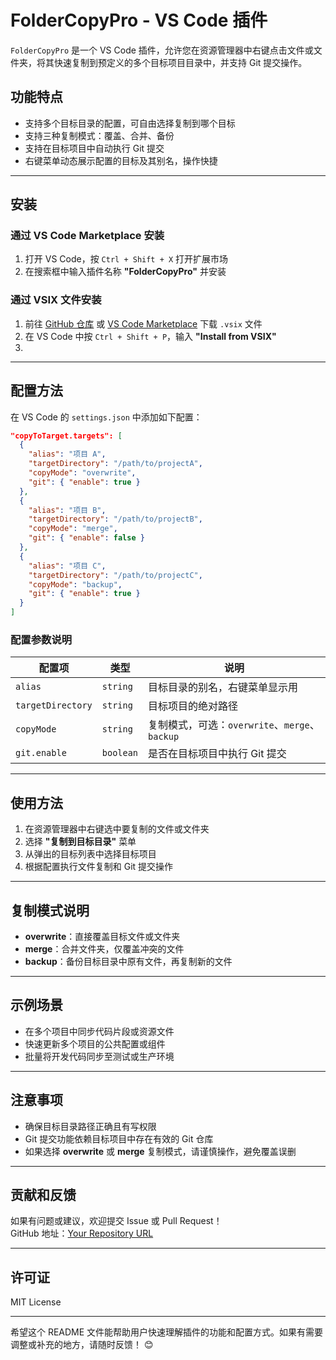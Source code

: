 # FolderCopyPro - VS Code 插件

`FolderCopyPro` 是一个 VS Code 插件，允许您在资源管理器中右键点击文件或文件夹，将其快速复制到预定义的多个目标项目目录中，并支持 Git 提交操作。

## 功能特点

- 支持多个目标目录的配置，可自由选择复制到哪个目标
- 支持三种复制模式：覆盖、合并、备份
- 支持在目标项目中自动执行 Git 提交
- 右键菜单动态展示配置的目标及其别名，操作快捷

---

## 安装

### 通过 VS Code Marketplace 安装

1. 打开 VS Code，按 `Ctrl + Shift + X` 打开扩展市场
2. 在搜索框中输入插件名称 **"FolderCopyPro"** 并安装

### 通过 VSIX 文件安装

1. 前往 [GitHub 仓库](https://github.com/webkong/FolderCopyPro) 或 [VS Code Marketplace](https://marketplace.visualstudio.com/items?itemName=your-publisher-name.copy-to-target) 下载 `.vsix` 文件
2. 在 VS Code 中按 `Ctrl + Shift + P`，输入 **"Install from VSIX"**
3.

---

## 配置方法

在 VS Code 的 `settings.json` 中添加如下配置：

```json
"copyToTarget.targets": [
  {
    "alias": "项目 A",
    "targetDirectory": "/path/to/projectA",
    "copyMode": "overwrite",
    "git": { "enable": true }
  },
  {
    "alias": "项目 B",
    "targetDirectory": "/path/to/projectB",
    "copyMode": "merge",
    "git": { "enable": false }
  },
  {
    "alias": "项目 C",
    "targetDirectory": "/path/to/projectC",
    "copyMode": "backup",
    "git": { "enable": true }
  }
]
```

### 配置参数说明

| 配置项            | 类型      | 说明                                           |
| ----------------- | --------- | ---------------------------------------------- |
| `alias`           | `string`  | 目标目录的别名，右键菜单显示用                 |
| `targetDirectory` | `string`  | 目标项目的绝对路径                             |
| `copyMode`        | `string`  | 复制模式，可选：`overwrite`、`merge`、`backup` |
| `git.enable`      | `boolean` | 是否在目标项目中执行 Git 提交                  |

---

## 使用方法

1. 在资源管理器中右键选中要复制的文件或文件夹
2. 选择 **"复制到目标目录"** 菜单
3. 从弹出的目标列表中选择目标项目
4. 根据配置执行文件复制和 Git 提交操作

---

## 复制模式说明

- **overwrite**：直接覆盖目标文件或文件夹
- **merge**：合并文件夹，仅覆盖冲突的文件
- **backup**：备份目标目录中原有文件，再复制新的文件

---

## 示例场景

- 在多个项目中同步代码片段或资源文件
- 快速更新多个项目的公共配置或组件
- 批量将开发代码同步至测试或生产环境

---

## 注意事项

- 确保目标目录路径正确且有写权限
- Git 提交功能依赖目标项目中存在有效的 Git 仓库
- 如果选择 **overwrite** 或 **merge** 复制模式，请谨慎操作，避免覆盖误删

---

## 贡献和反馈

如果有问题或建议，欢迎提交 Issue 或 Pull Request！  
GitHub 地址：[Your Repository URL](https://github.com/webkong/FolderCopyPro)

---

## 许可证

MIT License

---

希望这个 README 文件能帮助用户快速理解插件的功能和配置方式。如果有需要调整或补充的地方，请随时反馈！ 😊
